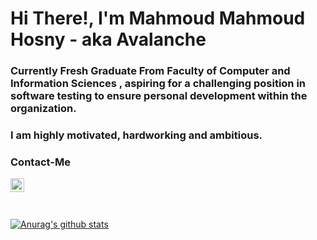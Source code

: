 # Hi There!, I'm Mahmoud Mahmoud Hosny - aka Avalanche

### Currently Fresh Graduate From Faculty of Computer and Information Sciences , aspiring for a challenging position in software testing to ensure personal development within the organization.
### I am highly motivated, hardworking and ambitious.

### Contact-Me

[<img align="left" alt="LinkedIn" width="22px" src="https://cdn.jsdelivr.net/npm/simple-icons@v3/icons/linkedin.svg" />](www.linkedin.com/in/mahmoud-mahmoud-hosny-26376b204)

<br />
<br />
<br />

[![Anurag's github stats](https://github-readme-stats.vercel.app/api?username=mahmoudhosny33&show_icons=true&theme=cobalt)](https://github.com/anuraghazra/github-readme-stats)
